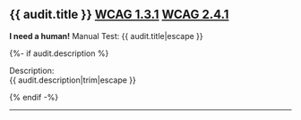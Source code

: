 ## {{ audit.title }} [WCAG 1.3.1](https://www.w3.org/WAI/WCAG21/quickref/?versions=2.0#info-and-relationships) [WCAG 2.4.1](https://www.w3.org/WAI/WCAG21/quickref/?versions=2.0#bypass-blocks)

__I need a human!__ Manual Test: {{ audit.title|escape }}

{%- if audit.description %}

Description:<br>
{{ audit.description|trim|escape }}

{% endif -%}

---
